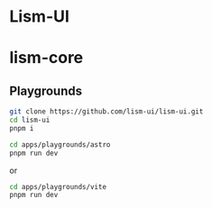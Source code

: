 # Lism-UI

# lism-core

## Playgrounds

```bash
git clone https://github.com/lism-ui/lism-ui.git
cd lism-ui
pnpm i
```

```bash
cd apps/playgrounds/astro
pnpm run dev
```

or

```bash
cd apps/playgrounds/vite
pnpm run dev
```
